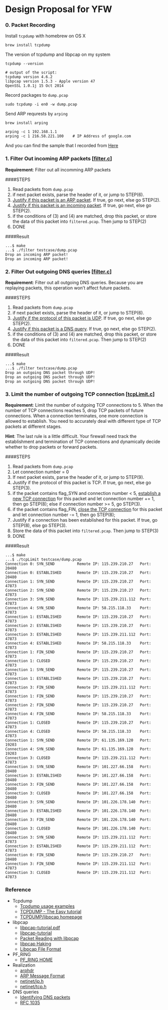 # Design Proposal for YFW

### 0. Packet Recording

Install `tcpdump` with homebrew on OS X

```
brew install tcpdump
```

The version of tcpdump and libpcap on my system
```
tcpdump --version

# output of the script:
tcpdump version 4.6.2
libpcap version 1.5.3 - Apple version 47
OpenSSL 1.0.1j 15 Oct 2014
```

Record packages to `dump.pcap`

```
sudo tcpdump -i en0 -w dump.pcap
```

Send ARP requrests by `arping`

```
brew install arping

arping -c 1 192.168.1.1
arping -c 1 216.58.221.100    # IP Address of google.com
```

And you can find the sample that I recorded from [Here](./testcase/sample.pcap)

### 1. Filter Out incoming ARP packets [[filter.c](./src/filter.c)]

**Requirement**: Filter out all incomming ARP packets

####STEPS
1. Read packets from `dump.pcap`
2. if next packet exists, parse the header of it, or jump to STEP(6).
3. [Justify if this packet is an ARP packet](./src/filter.c#L95). If true, go next, else go STEP(2).
4. [Justify if this packet is an incoming packet](./src/filter.c#L97). If true, go next, else go STEP(2).
5. if the conditions of (3) and (4) are matched, drop this packet, or store the data of this packet into `filtered.pcap`. Then jump to STEP(2)
6. DONE

####Result

```
...$ make
...$ ./filter testcase/dump.pcap 
Drop an incoming ARP packet!
Drop an incoming ARP packet!
```

### 2. Filter Out outgoing DNS queries [[filter.c](./src/filter.c)]

**Requirement**: Filter out all outgoing DNS queries. Because you are replaying packets, this operation won’t affect future packets.

####STEPS
1. Read packets from `dump.pcap`
2. if next packet exists, parse the header of it, or jump to STEP(6).
3. [Justify if the protocol of this packet is UDP](./src/filter.c#L103). If true, go next, else go STEP(2).
4. [Justify if this packet is a DNS query](./src/filter.c#L106-110). If true, go next, else go STEP(2).
5. if the conditions of (3) and (4) are matched, drop this packet, or store the data of this packet into `filtered.pcap`. Then jump to STEP(2)
6. DONE

####Result

```
...$ make
...$ ./filter testcase/dump.pcap 
Drop an outgoing DNS packet through UDP!
Drop an outgoing DNS packet through UDP!
Drop an outgoing DNS packet through UDP!
```

### 3. Limit the number of outgoing TCP connection [[tcpLimit.c](./src/tcpLimit.c)]

**Requirement**: Limit the number of outgoing TCP connections to 5. When the number of TCP connections reaches 5, drop TCP packets of future connections. When a connection terminates, one more connection is allowed to establish. You need to accurately deal with different type of TCP packets at different stages.

**Hint**: The last rule is a little difficult. Your firewall need track the establishment and termination of TCP connections and dynamically decide whether to drop packets or forward packets.

####STEPS
1. Read packets from `dump.pcap`
2. Let connection number = 0
3. If next packet exists, parse the header of it, or jump to STEP(9).
4. Justify if the protocol of this packet is TCP. If true, go next, else go STEP(3).
5. if the packet contains flag_SYN and connection number < 5, [establish a new TCP connection](./src/tcpLimit.c#L108-124) for this packet and let connection number += 1, then go STEP(8); else if connection number >= 5, go STEP(3).
6. if the packet contains flag_FIN, [close the TCP connection](./src/tcpLimit.c#L125-139) for this packet and let connection number -= 1, then go STEP(8);
7. Justify if a connection has been established for this packet. If true, go STEP(8), else go STEP(3).
8. Store the data of this packet into `filtered.pcap`. Then jump to STEP(3)
9. DONE

####Result

```
...$ make
...$ ./tcpLimit testcase/dump.pcap
Connection 0: SYN_SEND          Remote IP: 115.239.210.27   Port: 20480
Connection 0: ESTABLISHED       Remote IP: 115.239.210.27   Port: 20480
Connection 1: SYN_SEND          Remote IP: 115.239.210.27   Port: 47873
Connection 2: SYN_SEND          Remote IP: 115.239.210.27   Port: 47873
Connection 3: SYN_SEND          Remote IP: 115.239.211.112  Port: 47873
Connection 4: SYN_SEND          Remote IP: 58.215.118.33    Port: 47873
Connection 1: ESTABLISHED       Remote IP: 115.239.210.27   Port: 47873
Connection 2: ESTABLISHED       Remote IP: 115.239.210.27   Port: 47873
Connection 3: ESTABLISHED       Remote IP: 115.239.211.112  Port: 47873
Connection 4: ESTABLISHED       Remote IP: 58.215.118.33    Port: 47873
Connection 1: FIN_SEND          Remote IP: 115.239.210.27   Port: 47873
Connection 1: CLOSED            Remote IP: 115.239.210.27   Port: 47873
Connection 1: SYN_SEND          Remote IP: 115.239.210.27   Port: 47873
Connection 1: ESTABLISHED       Remote IP: 115.239.210.27   Port: 47873
Connection 3: FIN_SEND          Remote IP: 115.239.211.112  Port: 47873
Connection 1: FIN_SEND          Remote IP: 115.239.210.27   Port: 47873
Connection 2: FIN_SEND          Remote IP: 115.239.210.27   Port: 47873
Connection 4: FIN_SEND          Remote IP: 58.215.118.33    Port: 47873
Connection 1: CLOSED            Remote IP: 115.239.210.27   Port: 47873
Connection 4: CLOSED            Remote IP: 58.215.118.33    Port: 47873
Connection 1: SYN_SEND          Remote IP: 61.135.169.120   Port: 19203
Connection 4: SYN_SEND          Remote IP: 61.135.169.120   Port: 19203
Connection 3: CLOSED            Remote IP: 115.239.211.112  Port: 47873
Connection 3: SYN_SEND          Remote IP: 101.227.66.158   Port: 20480
Connection 3: ESTABLISHED       Remote IP: 101.227.66.158   Port: 20480
Connection 3: FIN_SEND          Remote IP: 101.227.66.158   Port: 20480
Connection 3: CLOSED            Remote IP: 101.227.66.158   Port: 20480
Connection 3: SYN_SEND          Remote IP: 101.226.178.140  Port: 20480
Connection 3: ESTABLISHED       Remote IP: 101.226.178.140  Port: 20480
Connection 3: FIN_SEND          Remote IP: 101.226.178.140  Port: 20480
Connection 3: CLOSED            Remote IP: 101.226.178.140  Port: 20480
Connection 3: SYN_SEND          Remote IP: 115.239.211.112  Port: 47873
Connection 3: ESTABLISHED       Remote IP: 115.239.211.112  Port: 47873
Connection 0: FIN_SEND          Remote IP: 115.239.210.27   Port: 20480
Connection 3: FIN_SEND          Remote IP: 115.239.211.112  Port: 47873
Connection 3: CLOSED            Remote IP: 115.239.211.112  Port: 47873
```

### Reference

- Tcpdump
  - [Tcpdump usage examples](http://www.rationallyparanoid.com/articles/tcpdump.html)
  - [TCPDUMP - The Easy tutorial](http://openmaniak.com/tcpdump.php)
  - [TCPDUMP/libpcap homepage](http://www.tcpdump.org/)
- libpcap
  - [libpcap-tutorial.pdf](http://eecs.wsu.edu/~sshaikot/docs/lbpcap/libpcap-tutorial.pdf)
  - [libpcap-tutorial](http://yuba.stanford.edu/~casado/pcap/section2.html)
  - [Packet Reading with libpcap](http://systhread.net/texts/200805lpcap1.php)
  - [libpcap Haking](http://recursos.aldabaknocking.com/libpcapHakin9LuisMartinGarcia.pdf)
  - [Libpcap File Format](https://wiki.wireshark.org/Development/LibpcapFileFormat)
- PF_RING
  - [PF_RING HOME](http://www.ntop.org/products/packet-capture/pf_ring/)
- Realization
  - [arphdr](http://lxr.free-electrons.com/source/include/uapi/linux/if_arp.h#L141)
  - [ARP Message Format](http://www.tcpipguide.com/free/t_ARPMessageFormat.htm)
  - [netinet/ip.h](http://unix.superglobalmegacorp.com/Net2/newsrc/netinet/ip.h.html)
  - [netinet/tcp.h](http://unix.superglobalmegacorp.com/BSD4.4/newsrc/netinet/tcp.h.html)
- DNS queries
  - [Identifying DNS packets](http://stackoverflow.com/questions/7565300/identifying-dns-packets)
  - [RFC 1035](http://tools.ietf.org/html/rfc1035)
